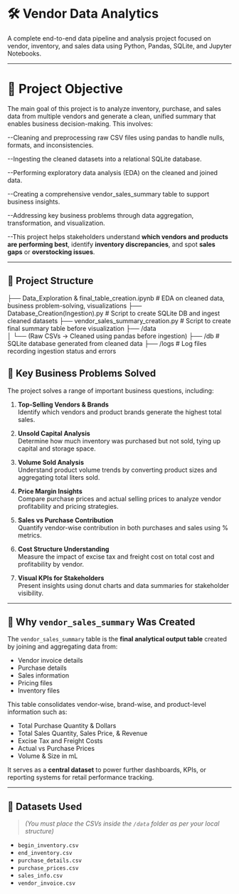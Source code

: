 
# 🛠️ Vendor Data Analytics 

A complete end-to-end data pipeline and analysis project focused on vendor, inventory, and sales data using Python, Pandas, SQLite, and Jupyter Notebooks.

---

# 🎯 Project Objective
The main goal of this project is to analyze inventory, purchase, and sales data from multiple vendors and generate a clean, unified summary that enables business decision-making. This involves:

--Cleaning and preprocessing raw CSV files using pandas to handle nulls, formats, and inconsistencies.

--Ingesting the cleaned datasets into a relational SQLite database.

--Performing exploratory data analysis (EDA) on the cleaned and joined data.

--Creating a comprehensive vendor_sales_summary table to support business insights.

--Addressing key business problems through data aggregation, transformation, and visualization.


--This project helps stakeholders understand **which vendors and products are performing best**, identify **inventory discrepancies**, and spot **sales gaps** or **overstocking issues**.

---

## 📂 Project Structure

├── Data_Exploration & final_table_creation.ipynb     # EDA on cleaned data, business problem-solving, visualizations
├── Database_Creation(Ingestion).py                   # Script to create SQLite DB and ingest cleaned datasets
├── vendor_sales_summary_creation.py                  # Script to create final summary table before visualization
├── /data                                             
│   └── (Raw CSVs → Cleaned using pandas before ingestion)
├── /db                                               # SQLite database generated from cleaned data
├── /logs                                             # Log files recording ingestion status and errors



## 📌 Key Business Problems Solved

The project solves a range of important business questions, including:

1. **Top-Selling Vendors & Brands**  
   Identify which vendors and product brands generate the highest total sales.

2. **Unsold Capital Analysis**  
   Determine how much inventory was purchased but not sold, tying up capital and storage space.

3. **Volume Sold Analysis**  
   Understand product volume trends by converting product sizes and aggregating total liters sold.

4. **Price Margin Insights**  
   Compare purchase prices and actual selling prices to analyze vendor profitability and pricing strategies.

5. **Sales vs Purchase Contribution**  
   Quantify vendor-wise contribution in both purchases and sales using % metrics.

6. **Cost Structure Understanding**  
   Measure the impact of excise tax and freight cost on total cost and profitability by vendor.

7. **Visual KPIs for Stakeholders**  
   Present insights using donut charts and data summaries for stakeholder visibility.

---

## 🧾 Why `vendor_sales_summary` Was Created

The `vendor_sales_summary` table is the **final analytical output table** created by joining and aggregating data from:

- Vendor invoice details
- Purchase details
- Sales information
- Pricing files
- Inventory files

This table consolidates vendor-wise, brand-wise, and product-level information such as:

- Total Purchase Quantity & Dollars
- Total Sales Quantity, Sales Price, & Revenue
- Excise Tax and Freight Costs
- Actual vs Purchase Prices
- Volume & Size in mL

It serves as a **central dataset** to power further dashboards, KPIs, or reporting systems for retail performance tracking.

---

## 📁 Datasets Used

> *(You must place the CSVs inside the `/data` folder as per your local structure)*

- `begin_inventory.csv`
- `end_inventory.csv`
- `purchase_details.csv`
- `purchase_prices.csv`
- `sales_info.csv`
- `vendor_invoice.csv`

